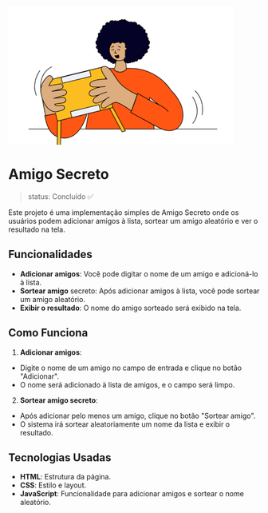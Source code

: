 ![Descrição da imagem](assets/amigo-secreto.png)

<h1>Amigo Secreto</h1>

> status: Concluído ✅

Este projeto é uma implementação simples de Amigo Secreto onde os usuários podem adicionar amigos à lista, sortear um amigo aleatório e ver o resultado na tela.

## Funcionalidades
+ **Adicionar amigos**: Você pode digitar o nome de um amigo e adicioná-lo à lista.
+ **Sortear amigo** secreto: Após adicionar amigos à lista, você pode sortear um amigo aleatório.
+ **Exibir o resultado**: O nome do amigo sorteado será exibido na tela.

## Como Funciona
1. **Adicionar amigos**:
+ Digite o nome de um amigo no campo de entrada e clique no botão "Adicionar".
+ O nome será adicionado à lista de amigos, e o campo será limpo.

2. **Sortear amigo secreto**:
+ Após adicionar pelo menos um amigo, clique no botão "Sortear amigo".
+ O sistema irá sortear aleatoriamente um nome da lista e exibir o resultado.
  
## Tecnologias Usadas
+ **HTML**: Estrutura da página.
+ **CSS**: Estilo e layout.
+ **JavaScript**: Funcionalidade para adicionar amigos e sortear o nome aleatório.
